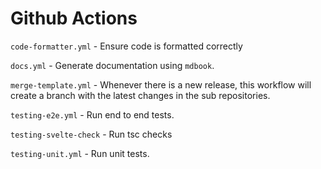 # Github Actions
`code-formatter.yml` - Ensure code is formatted correctly

`docs.yml` - Generate documentation using `mdbook`.

`merge-template.yml` - Whenever there is a new release, this workflow will create a branch with the latest changes in the sub repositories.

`testing-e2e.yml` - Run end to end tests.

`testing-svelte-check` - Run tsc checks

`testing-unit.yml` - Run unit tests.